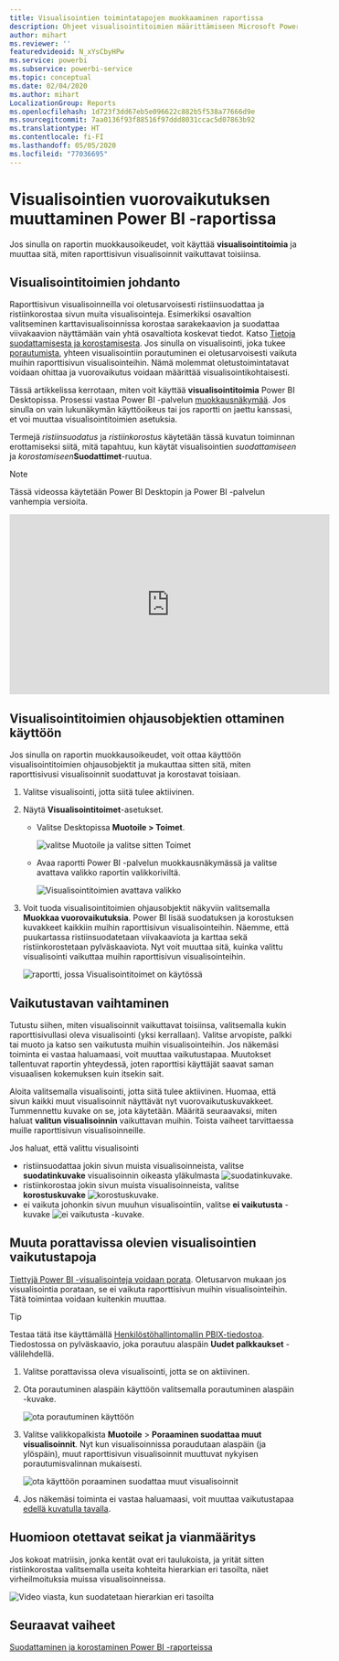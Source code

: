 ```yaml
---
title: Visualisointien toimintatapojen muokkaaminen raportissa
description: Ohjeet visualisointitoimien määrittämiseen Microsoft Power BI -palvelun raportissa ja Power BI Desktopin raportissa
author: mihart
ms.reviewer: ''
featuredvideoid: N_xYsCbyHPw
ms.service: powerbi
ms.subservice: powerbi-service
ms.topic: conceptual
ms.date: 02/04/2020
ms.author: mihart
LocalizationGroup: Reports
ms.openlocfilehash: 1d723f3dd67eb5e096622c882b5f538a77666d9e
ms.sourcegitcommit: 7aa0136f93f88516f97ddd8031ccac5d07863b92
ms.translationtype: HT
ms.contentlocale: fi-FI
ms.lasthandoff: 05/05/2020
ms.locfileid: "77036695"
---
```

# <a name="change-how-visuals-interact-in-a-power-bi-report"></a>Visualisointien vuorovaikutuksen muuttaminen Power BI -raportissa
Jos sinulla on raportin muokkausoikeudet, voit käyttää **visualisointitoimia** ja muuttaa sitä, miten raporttisivun visualisoinnit vaikuttavat toisiinsa. 

## <a name="introduction-to-visual-interactions"></a>Visualisointitoimien johdanto
Raporttisivun visualisoinneilla voi oletusarvoisesti ristiinsuodattaa ja ristiinkorostaa sivun muita visualisointeja.
Esimerkiksi osavaltion valitseminen karttavisualisoinnissa korostaa sarakekaavion ja suodattaa viivakaavion näyttämään vain yhtä osavaltiota koskevat tiedot.
Katso [Tietoja suodattamisesta ja korostamisesta](power-bi-reports-filters-and-highlighting.md). Jos sinulla on visualisointi, joka tukee [porautumista](consumer/end-user-drill.md), yhteen visualisointiin porautuminen ei oletusarvoisesti vaikuta muihin raporttisivun visualisointeihin. Nämä molemmat oletustoimintatavat voidaan ohittaa ja vuorovaikutus voidaan määrittää visualisointikohtaisesti.

Tässä artikkelissa kerrotaan, miten voit käyttää **visualisointitoimia** Power BI Desktopissa. Prosessi vastaa Power BI -palvelun [muokkausnäkymää](service-interact-with-a-report-in-editing-view.md). Jos sinulla on vain lukunäkymän käyttöoikeus tai jos raportti on jaettu kanssasi, et voi muuttaa visualisointitoimien asetuksia.

Termejä *ristiinsuodatus* ja *ristiinkorostus* käytetään tässä kuvatun toiminnan erottamiseksi siitä, mitä tapahtuu, kun käytät visualisointien *suodattamiseen* ja *korostamiseen***Suodattimet**-ruutua.  

> [!NOTE]
> Tässä videossa käytetään Power BI Desktopin ja Power BI -palvelun vanhempia versioita. 
>
>

<iframe width="560" height="315" src="https://www.youtube.com/embed/N_xYsCbyHPw?list=PL1N57mwBHtN0JFoKSR0n-tBkUJHeMP2cP" frameborder="0" allowfullscreen></iframe>


## <a name="enable-the-visual-interaction-controls"></a>Visualisointitoimien ohjausobjektien ottaminen käyttöön
Jos sinulla on raportin muokkausoikeudet, voit ottaa käyttöön visualisointitoimien ohjausobjektit ja mukauttaa sitten sitä, miten raporttisivusi visualisoinnit suodattuvat ja korostavat toisiaan. 

1. Valitse visualisointi, jotta siitä tulee aktiivinen.  
2. Näytä **Visualisointitoimet**-asetukset.
    

    - Valitse Desktopissa **Muotoile > Toimet**.

        ![valitse Muotoile ja valitse sitten Toimet](media/service-reports-visual-interactions/power-bi-interaction.png)

    - Avaa raportti Power BI -palvelun muokkausnäkymässä ja valitse avattava valikko raportin valikkoriviltä.

        ![Visualisointitoimien avattava valikko](media/service-reports-visual-interactions/power-bi-service.png)

3. Voit tuoda visualisointitoimien ohjausobjektit näkyviin valitsemalla **Muokkaa vuorovaikutuksia**. Power BI lisää suodatuksen ja korostuksen kuvakkeet kaikkiin muihin raporttisivun visualisointeihin. Näemme, että puukartassa ristiinsuodatetaan viivakaaviota ja karttaa sekä ristiinkorostetaan pylväskaaviota. Nyt voit muuttaa sitä, kuinka valittu visualisointi vaikuttaa muihin raporttisivun visualisointeihin.
   
    ![raportti, jossa Visualisointitoimet on käytössä](media/service-reports-visual-interactions/power-bi-turn-on.png)


## <a name="change-the-interaction-behavior"></a>Vaikutustavan vaihtaminen
Tutustu siihen, miten visualisoinnit vaikuttavat toisiinsa, valitsemalla kukin raporttisivullasi oleva visualisointi (yksi kerrallaan).  Valitse arvopiste, palkki tai muoto ja katso sen vaikutusta muihin visualisointeihin. Jos näkemäsi toiminta ei vastaa haluamaasi, voit muuttaa vaikutustapaa. Muutokset tallentuvat raportin yhteydessä, joten raporttisi käyttäjät saavat saman visuaalisen kokemuksen kuin itsekin sait.


Aloita valitsemalla visualisointi, jotta siitä tulee aktiivinen.  Huomaa, että sivun kaikki muut visualisoinnit näyttävät nyt vuorovaikutuskuvakkeet. Tummennettu kuvake on se, jota käytetään. Määritä seuraavaksi, miten haluat **valitun visualisoinnin** vaikuttavan muihin.  Toista vaiheet tarvittaessa muille raporttisivun visualisoinneille.

Jos haluat, että valittu visualisointi
   
   * ristiinsuodattaa jokin sivun muista visualisoinneista, valitse **suodatinkuvake** visualisoinnin oikeasta yläkulmasta ![suodatinkuvake](media/service-reports-visual-interactions/power-bi-filter-icon.png).
   * ristiinkorostaa jokin sivun muista visualisoinneista, valitse **korostuskuvake** ![korostuskuvake](media/service-reports-visual-interactions/power-bi-highlight-icon.png).
   * ei vaikuta johonkin sivun muuhun visualisointiin, valitse **ei vaikutusta** -kuvake ![ei vaikutusta -kuvake](media/service-reports-visual-interactions/power-bi-no-impact.png).

## <a name="change-the-interactions-of-drillable-visualizations"></a>Muuta porattavissa olevien visualisointien vaikutustapoja
[Tiettyjä Power BI -visualisointeja voidaan porata](consumer/end-user-drill.md). Oletusarvon mukaan jos visualisointia porataan, se ei vaikuta raporttisivun muihin visualisointeihin. Tätä toimintaa voidaan kuitenkin muuttaa. 

> [!TIP]
> Testaa tätä itse käyttämällä [Henkilöstöhallintomallin PBIX-tiedostoa](https://download.microsoft.com/download/6/9/5/69503155-05A5-483E-829A-F7B5F3DD5D27/Human%20Resources%20Sample%20PBIX.pbix). Tiedostossa on pylväskaavio, joka porautuu alaspäin **Uudet palkkaukset** -välilehdellä.
>

1. Valitse porattavissa oleva visualisointi, jotta se on aktiivinen. 

2. Ota porautuminen alaspäin käyttöön valitsemalla porautuminen alaspäin -kuvake.

    ![ota porautuminen käyttöön](media/service-reports-visual-interactions/power-bi-drill-down.png)

2. Valitse valikkopalkista **Muotoile** > **Poraaminen suodattaa muut visualisoinnit**.  Nyt kun visualisoinnissa poraudutaan alaspäin (ja ylöspäin), muut raporttisivun visualisoinnit muuttuvat nykyisen porautumisvalinnan mukaisesti. 

    ![ota käyttöön poraaminen suodattaa muut visualisoinnit](media/service-reports-visual-interactions/power-bi-drill.png)

3. Jos näkemäsi toiminta ei vastaa haluamaasi, voit muuttaa vaikutustapaa [edellä kuvatulla tavalla](#change-the-interaction-behavior).

## <a name="considerations-and-troubleshooting"></a>Huomioon otettavat seikat ja vianmääritys
Jos kokoat matriisin, jonka kentät ovat eri taulukoista, ja yrität sitten ristiinkorostaa valitsemalla useita kohteita hierarkian eri tasoilta, näet virheilmoituksia muissa visualisoinneissa. 

![Video viasta, kun suodatetaan hierarkian eri tasoilta](media/service-reports-visual-interactions/cross-highlight.gif)
    
## <a name="next-steps"></a>Seuraavat vaiheet
[Suodattaminen ja korostaminen Power BI -raporteissa](power-bi-reports-filters-and-highlighting.md)